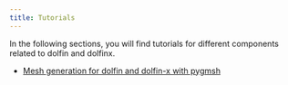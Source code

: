 ```yaml
---
title: Tutorials
---
```


In the following sections, you will find tutorials for different components related to dolfin and dolfinx.

- [Mesh generation for dolfin and dolfin-x with pygmsh](tutorial_pygmsh.md)

